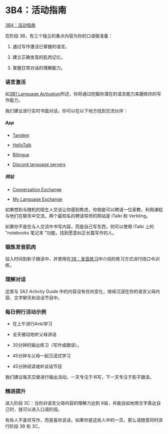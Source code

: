 # 3B4：活动指南

[3B4：活动指南](https://refold.la/roadmap/stage-3/b/activity-guide)

在阶段 3B，有三个独立的重点内容为你的口语做准备：

1. 通过写作激活已掌握的语言。

2. 建立正确发音的肌肉记忆。

3. 掌握日常对话的理解能力。

### 语言激活

如[3B1 Language Activation]()所述，你将通过挖掘你潜在的语言能力来磨练你的写作能力。

我们建议进行实时书面对话，你可以在以下地方找到交流伙伴：

##### App

- [Tandem](https://www.tandem.net/)

- [HelloTalk](https://brc.hellotalk.com/refold)

- [Bilingua](https://bilingua.io/)

- [Discord language servers](https://www.reddit.com/r/languagelearning/comments/5m5426/discord_language_learning_servers_masterlist/)

##### 网站

- [Conversation Exchange](https://www.conversationexchange.com/)

- [My Language Exchange](https://www.mylanguageexchange.com/)

如果想到与随机的陌生人交谈让你感到焦虑，你倒是可以聘请一位家教，利用课程与他们在聊天中交流。两个最知名的聘请导师的网站是 iTalki 和 Verbling。

如果你不是在与人交流中书写内容，而是自己写东西，则可以使用 iTalki 上的 "notebooks 笔记本 "功能，找到愿意纠正长篇写作的人。

### 锻炼发音肌肉

投入时间到影子跟读中，并使用在[3B：发音练习]()中介绍的练习方式进行绕口令训练。

### 理解对话

这里与 3A2 Activity Guide 中的内容没有任何变化，继续沉浸在你的语言父母内容、文字聊天和谈话节目中。

### 每日例行活动示例

- 在上午进行Anki学习

- 全天被动地听父母讲话

- 30分钟的输出练习（写作或跟读）。

- 45分钟与父母一起沉浸式学习

- 45分钟阅读或听谈话节目

我们建议每天交替进行输出活动，一天专注于书写，下一天专注于影子跟读。

### 精进提升

进入阶段 3C：当你对语言父母内容的理解力达到 6级，并能自如地用文字表达自己时，就可以进入口语阶段。

有些人不喜欢写作，而是喜欢说话，如果你是这些人中的一员，那么请随意同时进行阶段 3B 和 3C。
